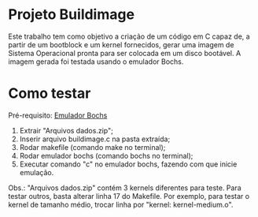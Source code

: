 
# Projeto Buildimage
Este trabalho tem como objetivo a criação de um código em C capaz de, a partir de um bootblock e um kernel fornecidos, gerar uma imagem de Sistema Operacional pronta para ser colocada em um disco bootável. A imagem gerada foi testada usando o emulador Bochs.

# Como testar
Pré-requisito: [Emulador Bochs](https://bochs.sourceforge.io/getcurrent.html)

1. Extrair "Arquivos dados.zip";
2. Inserir arquivo buildimage.c na pasta extraída;
3. Rodar makefile (comando make no terminal);
4. Rodar emulador bochs (comando bochs no terminal);
5. Executar comando "c" no emulador bochs, fazendo com que inicie emulação.

Obs.: "Arquivos dados.zip" contém 3 kernels diferentes para teste. Para testar outros, basta alterar linha 17 do Makefile. Por exemplo, para testar o kernel de tamanho médio, trocar linha por "kernel: kernel-medium.o".
